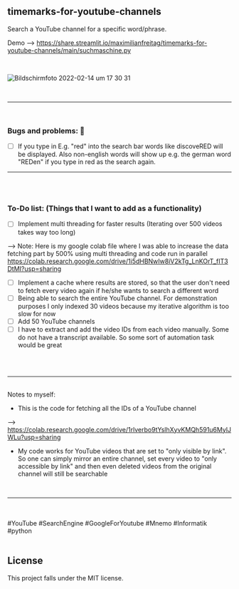 ## timemarks-for-youtube-channels

Search a YouTube channel for a specific word/phrase. 

Demo --> https://share.streamlit.io/maximilianfreitag/timemarks-for-youtube-channels/main/suchmaschine.py

<br>

![Bildschirmfoto 2022-02-14 um 17 30 31](https://user-images.githubusercontent.com/46624616/153905222-e51d9d3d-17d2-49b4-b06f-58172cb718b9.png)




<br>


__________________________________________________

<br>

### Bugs and problems: 🐞

- [ ] If you type in E.g. "red" into the search bar words like discoveRED will be displayed. Also non-english words will show up e.g. the german word "REDen" if you type in red as the search again.
 


__________________________________________________
<br />
<br>

### To-Do list: (Things that I want to add as a functionality)

- [ ] Implement multi threading for faster results (Iterating over 500 videos takes way too long)

--> Note: Here is my google colab file where I was able to increase the data fetching part by 500% using multi threading and code run in parallel
https://colab.research.google.com/drive/1i5dHBNwIw8iV2kTg_LnKOrT_fIT3DtMI?usp=sharing

- [ ] Implement a cache where results are stored, so that the user don't need to fetch every video again if he/she wants to search a different word
- [ ] Being able to search the entire YouTube channel. For demonstration purposes I only indexed 30 videos because my iterative algorithm is too slow for now
- [ ] Add 50 YouTube channels
- [ ] I have to extract and add the video IDs from each video manually. Some do not have a transcript available. So some sort of automation task would be great

<br>
<br>

__________________________________________________

<br>
Notes to myself: 

- This is the code for fetching all the IDs of a YouTube channel

--> https://colab.research.google.com/drive/1rlverbo9tYslhXyvKMQh591u6MylJWLu?usp=sharing

- My code works for YouTube videos that are set to "only visible by link". So one can simply mirror an entire channel, set every video to "only accessible by link" and then even deleted videos from the original channel will still be searchable

<br>

__________________________________________________
<br />
<br />
#YouTube #SearchEngine #GoogleForYoutube #Mnemo #Informatik #python 
<br />
<br />



## License
This project falls under the MIT license.

